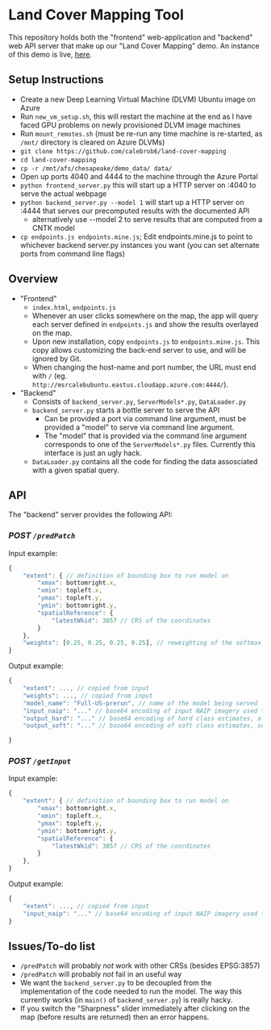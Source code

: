 # Land Cover Mapping Tool


This repository holds both the "frontend" web-application and "backend" web API server that make up our "Land Cover Mapping" demo. An instance of this demo is live, [here](http://msrcalebubuntu.eastus.cloudapp.azure.com:4040/).


## Setup Instructions

- Create a new Deep Learning Virtual Machine (DLVM) Ubuntu image on Azure
- Run `new_vm_setup.sh`, this will restart the machine at the end as I have faced GPU problems on newly provisioned DLVM image machines
- Run `mount_remotes.sh` (must be re-run any time machine is re-started, as `/mnt/` directory is cleared on Azure DLVMs)
- `git clone https://github.com/calebrob6/land-cover-mapping`
- `cd land-cover-mapping`
- `cp -r /mnt/afs/chesapeake/demo_data/ data/`
- Open up ports 4040 and 4444 to the machine through the Azure Portal
- `python frontend_server.py` this will start up a HTTP server on :4040 to serve the actual webpage
- `python backend_server.py --model 1` will start up a HTTP server on :4444 that serves our precomputed results with the documented API
  - alternatively use --model 2 to serve results that are computed from a CNTK model
- `cp endpoints.js endpoints.mine.js`; Edit endpoints.mine.js to point to whichever backend server.py  instances you want (you can set alternate ports from command line flags)


## Overview

- "Frontend"
  - `index.html`, `endpoints.js`
  - Whenever an user clicks somewhere on the map, the app will query each server defined in `endpoints.js` and show the results overlayed on the map.
  - Upon new installation, copy `endpoints.js` to `endpoints.mine.js`. This copy allows customizing the back-end server to use, and will be ignored by Git.
  - When changing the host-name and port number, the URL must end with `/` (eg. `http://msrcalebubuntu.eastus.cloudapp.azure.com:4444/`).
- "Backend"
  - Consists of `backend_server.py`, `ServerModels*.py`, `DataLoader.py`
  - `backend_server.py` starts a bottle server to serve the API
    - Can be provided a port via command line argument, must be provided a "model" to serve via command line argument.
    - The "model" that is provided via the command line argument corresponds to one of the `ServerModels*.py` files. Currently this interface is just an ugly hack.
  - `DataLoader.py` contains all the code for finding the data assosciated with a given spatial query.


## API

The "backend" server provides the following API:

### *POST `/predPatch`*

Input example:
```js
{
    "extent": { // definition of bounding box to run model on
        "xmax": bottomright.x,
        "xmin": topleft.x,
        "ymax": topleft.y,
        "ymin": bottomright.y,
        "spatialReference": {
            "latestWkid": 3857 // CRS of the coordinates
        }
    },
    "weights": [0.25, 0.25, 0.25, 0.25], // reweighting of the softmax outputs, there should be one number (per class)
}
```

Output example:
```js
{
    "extent": ..., // copied from input
    "weights": ..., // copied from input
    "model_name": "Full-US-prerun", // name of the model being served
    "input_naip": "..." // base64 encoding of input NAIP imagery used to generate the model output, as PNG
    "output_hard": "..." // base64 encoding of hard class estimates, also as PNG
    "output_soft": "..." // base64 encoding of soft class estimates, see `utils.class_prediction_to_img()` for how image is generated

}
```

### *POST `/getInput`*

Input example:
```js
{
    "extent": { // definition of bounding box to run model on
        "xmax": bottomright.x,
        "xmin": topleft.x,
        "ymax": topleft.y,
        "ymin": bottomright.y,
        "spatialReference": {
            "latestWkid": 3857 // CRS of the coordinates
        }
    },
}
```

Output example:
```js
{
    "extent": ..., // copied from input
    "input_naip": "..." // base64 encoding of input NAIP imagery used to generate the model output, as PNG
}
```




## Issues/To-do list

- `/predPatch` will probably _not_ work with other CRSs (besides EPSG:3857)
- `/predPatch` will probably _not_ fail in an useful way
- We want the `backend_server.py` to be decoupled from the implementation of the code needed to run the model. The way this currently works (in `main()` of `backend_server.py`) is really hacky.
- If you switch the "Sharpness" slider immediately after clicking on the map (before results are returned) then an error happens.
